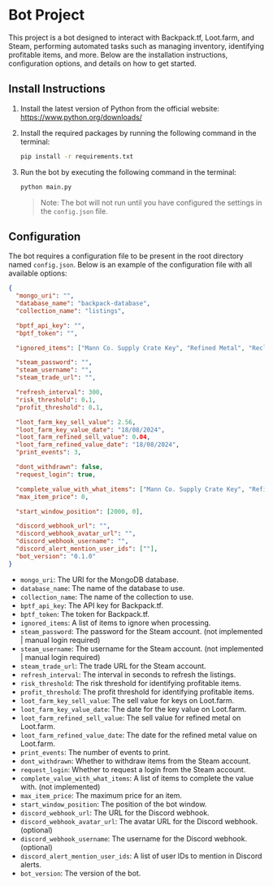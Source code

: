 # Bot Project

This project is a bot designed to interact with Backpack.tf, Loot.farm, and Steam, performing automated tasks such as managing inventory, identifying profitable items, and more. Below are the installation instructions, configuration options, and details on how to get started.

## Install Instructions

1. Install the latest version of Python from the official website: https://www.python.org/downloads/

2. Install the required packages by running the following command in the terminal:
   ```bash
   pip install -r requirements.txt
   ```
3. Run the bot by executing the following command in the terminal:
   ```bash
   python main.py
   ```
   > Note: The bot will not run until you have configured the settings in the `config.json` file.

## Configuration

The bot requires a configuration file to be present in the root directory named `config.json`. Below is an example of the configuration file with all available options:

```json
{
  "mongo_uri": "",
  "database_name": "backpack-database",
  "collection_name": "listings",

  "bptf_api_key": "",
  "bptf_token": "",

  "ignored_items": ["Mann Co. Supply Crate Key", "Refined Metal", "Reclaimed Metal", "Scrap Metal"],

  "steam_password": "",
  "steam_username": "",
  "steam_trade_url": "",

  "refresh_interval": 300,
  "risk_threshold": 0.1,
  "profit_threshold": 0.1,

  "loot_farm_key_sell_value": 2.56,
  "loot_farm_key_value_date": "18/08/2024",
  "loot_farm_refined_sell_value": 0.04,
  "loot_farm_refined_value_date": "18/08/2024",
  "print_events": 3,

  "dont_withdrawn": false,
  "request_login": true,

  "complete_value_with_what_items": ["Mann Co. Supply Crate Key", "Refined Metal", "Reclaimed Metal", "Scrap Metal"],
  "max_item_price": 0,

  "start_window_position": [2000, 0],

  "discord_webhook_url": "",
  "discord_webhook_avatar_url": "",
  "discord_webhook_username": "",
  "discord_alert_mention_user_ids": [""],
  "bot_version": "0.1.0"
}
```

- `mongo_uri`: The URI for the MongoDB database.
- `database_name`: The name of the database to use.
- `collection_name`: The name of the collection to use.
- `bptf_api_key`: The API key for Backpack.tf.
- `bptf_token`: The token for Backpack.tf.
- `ignored_items`: A list of items to ignore when processing.
- `steam_password`: The password for the Steam account. (not implemented | manual login required)
- `steam_username`: The username for the Steam account. (not implemented | manual login required)
- `steam_trade_url`: The trade URL for the Steam account.
- `refresh_interval`: The interval in seconds to refresh the listings.
- `risk_threshold`: The risk threshold for identifying profitable items.
- `profit_threshold`: The profit threshold for identifying profitable items.
- `loot_farm_key_sell_value`: The sell value for keys on Loot.farm.
- `loot_farm_key_value_date`: The date for the key value on Loot.farm.
- `loot_farm_refined_sell_value`: The sell value for refined metal on Loot.farm.
- `loot_farm_refined_value_date`: The date for the refined metal value on Loot.farm.
- `print_events`: The number of events to print.
- `dont_withdrawn`: Whether to withdraw items from the Steam account.
- `request_login`: Whether to request a login from the Steam account.
- `complete_value_with_what_items`: A list of items to complete the value with. (not implemented)
- `max_item_price`: The maximum price for an item.
- `start_window_position`: The position of the bot window.
- `discord_webhook_url`: The URL for the Discord webhook.
- `discord_webhook_avatar_url`: The avatar URL for the Discord webhook. (optional)
- `discord_webhook_username`: The username for the Discord webhook. (optional)
- `discord_alert_mention_user_ids`: A list of user IDs to mention in Discord alerts.
- `bot_version`: The version of the bot.
